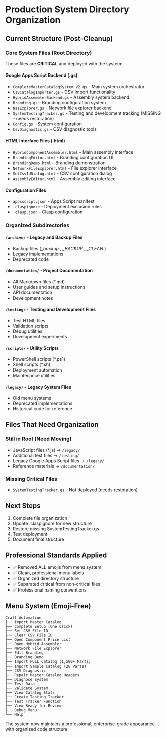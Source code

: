 # Production System Directory Organization

## Current Structure (Post-Cleanup)

### Core System Files (Root Directory)
These files are **CRITICAL** and deployed with the system:

#### Google Apps Script Backend (.gs)
- `CompleteMasterCatalogSystem_V2.gs` - Main system orchestrator
- `CsvCatalogImporter.gs` - CSV import functionality  
- `HybridAssemblerBackend.gs` - Assembly system backend
- `Branding.gs` - Branding configuration system
- `NasExplorer.gs` - Network file explorer backend
- `SystemTestingTracker.gs` - Testing and development tracking (MISSING - needs restoration)
- `Config.gs` - System configuration
- `CsvDiagnostic.gs` - CSV diagnostic tools

#### HTML Interface Files (.html)
- `HybridComponentAssembler.html` - Main assembly interface
- `BrandingEditor.html` - Branding configuration UI
- `BrandingDemo.html` - Branding demonstration
- `NetworkFileExplorer.html` - File explorer interface
- `SetCsvIdDialog.html` - CSV configuration dialog
- `AssemblyEditor.html` - Assembly editing interface

#### Configuration Files
- `appsscript.json` - Apps Script manifest
- `.claspignore` - Deployment exclusion rules
- `.clasp.json` - Clasp configuration

### Organized Subdirectories

#### `/archive/` - Legacy and Backup Files
- Backup files (*_backup.*, *_BACKUP.*, *_CLEAN.*)
- Legacy implementations
- Deprecated code

#### `/documentation/` - Project Documentation  
- All Markdown files (*.md)
- User guides and setup instructions
- API documentation
- Development notes

#### `/testing/` - Testing and Development Files
- Test HTML files
- Validation scripts  
- Debug utilities
- Development experiments

#### `/scripts/` - Utility Scripts
- PowerShell scripts (*.ps1)
- Shell scripts (*.sh)
- Deployment automation
- Maintenance utilities

#### `/legacy/` - Legacy System Files
- Old menu systems
- Deprecated implementations
- Historical code for reference

## Files That Need Organization

### Still in Root (Need Moving)
- JavaScript files (*.js) → `/legacy/`
- Additional test files → `/testing/`
- Legacy Google Apps Script files → `/legacy/`
- Reference materials → `/documentation/`

### Missing Critical Files
- `SystemTestingTracker.gs` - Not deployed (needs restoration)

## Next Steps
1. Complete file organization
2. Update .claspignore for new structure  
3. Restore missing SystemTestingTracker.gs
4. Test deployment
5. Document final structure

## Professional Standards Applied
- ✅ Removed ALL emojis from menu system
- ✅ Clean, professional menu labels
- ✅ Organized directory structure
- ✅ Separated critical from non-critical files
- ✅ Professional naming conventions

## Menu System (Emoji-Free)
```
Craft Automation
├── Import Master Catalog
├── Complete Setup (One Click)
├── Set CSV File ID
├── Clear CSV File ID
├── Open Component Price List
├── Open Hybrid Assembler  
├── Network File Explorer
├── Edit Branding
├── Branding Demo
├── Import FULL Catalog (1,500+ Parts)
├── Import Sample Catalog (28 Parts)
├── CSV Diagnostic
├── Repair Master Catalog Headers
├── Diagnose System
├── Test Data
├── Validate System
├── View Catalog Stats
├── Create Testing Tracker
├── Test Tracker Function
├── View Ready for Review
├── Debug Menu
└── Help
```

The system now maintains a professional, enterprise-grade appearance with organized code structure.
